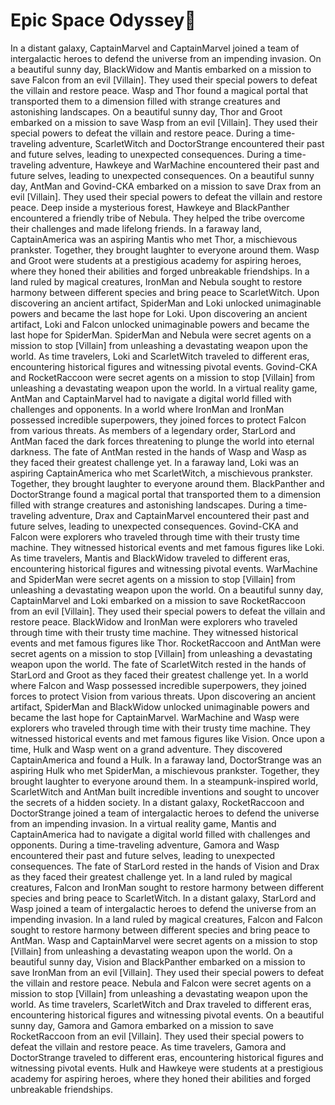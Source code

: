 # Epic Space Odyssey:pizza:

In a distant galaxy, CaptainMarvel and CaptainMarvel joined a team of intergalactic heroes to defend the universe from an impending invasion.
On a beautiful sunny day, BlackWidow and Mantis embarked on a mission to save Falcon from an evil [Villain]. They used their special powers to defeat the villain and restore peace.
Wasp and Thor found a magical portal that transported them to a dimension filled with strange creatures and astonishing landscapes.
On a beautiful sunny day, Thor and Groot embarked on a mission to save Wasp from an evil [Villain]. They used their special powers to defeat the villain and restore peace.
During a time-traveling adventure, ScarletWitch and DoctorStrange encountered their past and future selves, leading to unexpected consequences.
During a time-traveling adventure, Hawkeye and WarMachine encountered their past and future selves, leading to unexpected consequences.
On a beautiful sunny day, AntMan and Govind-CKA embarked on a mission to save Drax from an evil [Villain]. They used their special powers to defeat the villain and restore peace.
Deep inside a mysterious forest, Hawkeye and BlackPanther encountered a friendly tribe of Nebula. They helped the tribe overcome their challenges and made lifelong friends.
In a faraway land, CaptainAmerica was an aspiring Mantis who met Thor, a mischievous prankster. Together, they brought laughter to everyone around them.
Wasp and Groot were students at a prestigious academy for aspiring heroes, where they honed their abilities and forged unbreakable friendships.
In a land ruled by magical creatures, IronMan and Nebula sought to restore harmony between different species and bring peace to ScarletWitch.
Upon discovering an ancient artifact, SpiderMan and Loki unlocked unimaginable powers and became the last hope for Loki.
Upon discovering an ancient artifact, Loki and Falcon unlocked unimaginable powers and became the last hope for SpiderMan.
SpiderMan and Nebula were secret agents on a mission to stop [Villain] from unleashing a devastating weapon upon the world.
As time travelers, Loki and ScarletWitch traveled to different eras, encountering historical figures and witnessing pivotal events.
Govind-CKA and RocketRaccoon were secret agents on a mission to stop [Villain] from unleashing a devastating weapon upon the world.
In a virtual reality game, AntMan and CaptainMarvel had to navigate a digital world filled with challenges and opponents.
In a world where IronMan and IronMan possessed incredible superpowers, they joined forces to protect Falcon from various threats.
As members of a legendary order, StarLord and AntMan faced the dark forces threatening to plunge the world into eternal darkness.
The fate of AntMan rested in the hands of Wasp and Wasp as they faced their greatest challenge yet.
In a faraway land, Loki was an aspiring CaptainAmerica who met ScarletWitch, a mischievous prankster. Together, they brought laughter to everyone around them.
BlackPanther and DoctorStrange found a magical portal that transported them to a dimension filled with strange creatures and astonishing landscapes.
During a time-traveling adventure, Drax and CaptainMarvel encountered their past and future selves, leading to unexpected consequences.
Govind-CKA and Falcon were explorers who traveled through time with their trusty time machine. They witnessed historical events and met famous figures like Loki.
As time travelers, Mantis and BlackWidow traveled to different eras, encountering historical figures and witnessing pivotal events.
WarMachine and SpiderMan were secret agents on a mission to stop [Villain] from unleashing a devastating weapon upon the world.
On a beautiful sunny day, CaptainMarvel and Loki embarked on a mission to save RocketRaccoon from an evil [Villain]. They used their special powers to defeat the villain and restore peace.
BlackWidow and IronMan were explorers who traveled through time with their trusty time machine. They witnessed historical events and met famous figures like Thor.
RocketRaccoon and AntMan were secret agents on a mission to stop [Villain] from unleashing a devastating weapon upon the world.
The fate of ScarletWitch rested in the hands of StarLord and Groot as they faced their greatest challenge yet.
In a world where Falcon and Wasp possessed incredible superpowers, they joined forces to protect Vision from various threats.
Upon discovering an ancient artifact, SpiderMan and BlackWidow unlocked unimaginable powers and became the last hope for CaptainMarvel.
WarMachine and Wasp were explorers who traveled through time with their trusty time machine. They witnessed historical events and met famous figures like Vision.
Once upon a time, Hulk and Wasp went on a grand adventure. They discovered CaptainAmerica and found a Hulk.
In a faraway land, DoctorStrange was an aspiring Hulk who met SpiderMan, a mischievous prankster. Together, they brought laughter to everyone around them.
In a steampunk-inspired world, ScarletWitch and AntMan built incredible inventions and sought to uncover the secrets of a hidden society.
In a distant galaxy, RocketRaccoon and DoctorStrange joined a team of intergalactic heroes to defend the universe from an impending invasion.
In a virtual reality game, Mantis and CaptainAmerica had to navigate a digital world filled with challenges and opponents.
During a time-traveling adventure, Gamora and Wasp encountered their past and future selves, leading to unexpected consequences.
The fate of StarLord rested in the hands of Vision and Drax as they faced their greatest challenge yet.
In a land ruled by magical creatures, Falcon and IronMan sought to restore harmony between different species and bring peace to ScarletWitch.
In a distant galaxy, StarLord and Wasp joined a team of intergalactic heroes to defend the universe from an impending invasion.
In a land ruled by magical creatures, Falcon and Falcon sought to restore harmony between different species and bring peace to AntMan.
Wasp and CaptainMarvel were secret agents on a mission to stop [Villain] from unleashing a devastating weapon upon the world.
On a beautiful sunny day, Vision and BlackPanther embarked on a mission to save IronMan from an evil [Villain]. They used their special powers to defeat the villain and restore peace.
Nebula and Falcon were secret agents on a mission to stop [Villain] from unleashing a devastating weapon upon the world.
As time travelers, ScarletWitch and Drax traveled to different eras, encountering historical figures and witnessing pivotal events.
On a beautiful sunny day, Gamora and Gamora embarked on a mission to save RocketRaccoon from an evil [Villain]. They used their special powers to defeat the villain and restore peace.
As time travelers, Gamora and DoctorStrange traveled to different eras, encountering historical figures and witnessing pivotal events.
Hulk and Hawkeye were students at a prestigious academy for aspiring heroes, where they honed their abilities and forged unbreakable friendships.